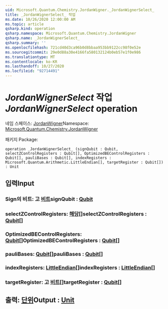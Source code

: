 ```yaml
---
uid: Microsoft.Quantum.Chemistry.JordanWigner._JordanWignerSelect_
title: _JordanWignerSelect_ 작업
ms.date: 10/26/2020 12:00:00 AM
ms.topic: article
qsharp.kind: operation
qsharp.namespace: Microsoft.Quantum.Chemistry.JordanWigner
qsharp.name: _JordanWignerSelect_
qsharp.summary: ''
ms.openlocfilehash: 721cd40d3ca96b0d8bbaa953bb9122cc98f0e52e
ms.sourcegitcommit: 29e0d88a30e4166fa580132124b0eb57e1f0e986
ms.translationtype: MT
ms.contentlocale: ko-KR
ms.lasthandoff: 10/27/2020
ms.locfileid: "92714491"
---
```

# <a name="_jordanwignerselect_-operation"></a><span data-ttu-id="0c19a-102">_JordanWignerSelect_ 작업</span><span class="sxs-lookup"><span data-stu-id="0c19a-102">_JordanWignerSelect_ operation</span></span>

<span data-ttu-id="0c19a-103">네임 스페이스: [JordanWigner](xref:Microsoft.Quantum.Chemistry.JordanWigner)</span><span class="sxs-lookup"><span data-stu-id="0c19a-103">Namespace: [Microsoft.Quantum.Chemistry.JordanWigner](xref:Microsoft.Quantum.Chemistry.JordanWigner)</span></span>

<span data-ttu-id="0c19a-104">패키지 [](https://nuget.org/packages/)</span><span class="sxs-lookup"><span data-stu-id="0c19a-104">Package: [](https://nuget.org/packages/)</span></span>




```qsharp
operation _JordanWignerSelect_ (signQubit : Qubit, selectZControlRegisters : Qubit[], OptimizedBEControlRegisters : Qubit[], pauliBases : Qubit[], indexRegisters : Microsoft.Quantum.Arithmetic.LittleEndian[], targetRegister : Qubit[]) : Unit
```


## <a name="input"></a><span data-ttu-id="0c19a-105">입력</span><span class="sxs-lookup"><span data-stu-id="0c19a-105">Input</span></span>

### <a name="signqubit--qubit"></a><span data-ttu-id="0c19a-106">Sign의 비트: 고 [비트](xref:microsoft.quantum.lang-ref.qubit)</span><span class="sxs-lookup"><span data-stu-id="0c19a-106">signQubit : [Qubit](xref:microsoft.quantum.lang-ref.qubit)</span></span>




### <a name="selectzcontrolregisters--qubit"></a><span data-ttu-id="0c19a-107">selectZControlRegisters: [해당](xref:microsoft.quantum.lang-ref.qubit)[]</span><span class="sxs-lookup"><span data-stu-id="0c19a-107">selectZControlRegisters : [Qubit](xref:microsoft.quantum.lang-ref.qubit)[]</span></span>




### <a name="optimizedbecontrolregisters--qubit"></a><span data-ttu-id="0c19a-108">OptimizedBEControlRegisters: [Qubit](xref:microsoft.quantum.lang-ref.qubit)[]</span><span class="sxs-lookup"><span data-stu-id="0c19a-108">OptimizedBEControlRegisters : [Qubit](xref:microsoft.quantum.lang-ref.qubit)[]</span></span>




### <a name="paulibases--qubit"></a><span data-ttu-id="0c19a-109">pauliBases: [Qubit](xref:microsoft.quantum.lang-ref.qubit)[]</span><span class="sxs-lookup"><span data-stu-id="0c19a-109">pauliBases : [Qubit](xref:microsoft.quantum.lang-ref.qubit)[]</span></span>




### <a name="indexregisters--littleendian"></a><span data-ttu-id="0c19a-110">indexRegisters: [LittleEndian](xref:Microsoft.Quantum.Arithmetic.LittleEndian)[]</span><span class="sxs-lookup"><span data-stu-id="0c19a-110">indexRegisters : [LittleEndian](xref:Microsoft.Quantum.Arithmetic.LittleEndian)[]</span></span>




### <a name="targetregister--qubit"></a><span data-ttu-id="0c19a-111">targetRegister: 고 [비트](xref:microsoft.quantum.lang-ref.qubit)[]</span><span class="sxs-lookup"><span data-stu-id="0c19a-111">targetRegister : [Qubit](xref:microsoft.quantum.lang-ref.qubit)[]</span></span>





## <a name="output--unit"></a><span data-ttu-id="0c19a-112">출력: [단위](xref:microsoft.quantum.lang-ref.unit)</span><span class="sxs-lookup"><span data-stu-id="0c19a-112">Output : [Unit](xref:microsoft.quantum.lang-ref.unit)</span></span>

